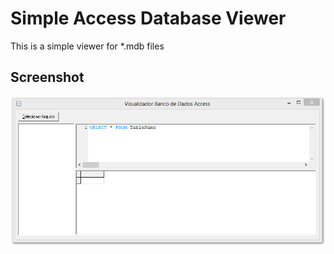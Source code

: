 # Simple Access Database Viewer

This is a simple viewer for *.mdb files

## Screenshot

![screenshot 1](https://github.com/claytonaalves/access-database-viewer/blob/master/screenshots/01.png)

